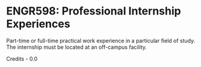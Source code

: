 # ENGR598: Professional Internship Experiences

Part-time or full-time practical work experience in a particular field of study. The internship must be located at an off-campus facility.

Credits - 0.0
